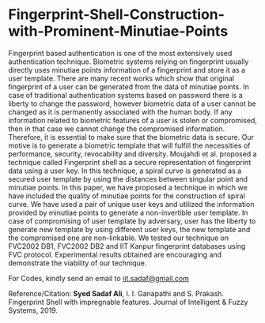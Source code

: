 # Fingerprint-Shell-Construction-with-Prominent-Minutiae-Points
Fingerprint based authentication is one of the most extensively used authentication technique. Biometric systems relying on fingerprint usually directly uses minutiae points information of a fingerprint and store it as a user template. There are many recent works which show that original fingerprint of a user can be generated from the data of minutiae points. In case of traditional authentication systems based on password there is a liberty to change the password, however biometric data of a user cannot be changed as it is permanently associated with the human body. If any information related to biometric features of a user is stolen or compromised, then in that case we cannot change the compromised information. Therefore, it is essential to make sure that the biometric data is secure. Our motive is to generate a biometric template that will fulfill the necessities of performance, security, revocability and diversity. Moujahdi et al. proposed a technique called Fingerprint shell as a secure representation of fingerprint data using a user key. In this technique, a spiral curve is generated as a secured user template by using the distances between singular point and minutiae points. In this paper, we have proposed a technique in which we have included the quality of minutiae points for the construction of spiral curve. We have used a pair of unique user keys and utilized the information provided by minutiae points to generate a non-invertible user template. In case of compromising of user template by adversary, user has the liberty to generate new template by using different user keys, the new template and the compromised one are non-linkable. We tested our technique on FVC2002 DB1, FVC2002 DB2 and IIT Kanpur fingerprint databases using FVC protocol. Experimental results obtained are encouraging and demonstrate the viability of our technique.





For Codes, kindly send an email to iit.sadaf@gmail.com

Reference/Citation: **Syed Sadaf Ali**, I. I. Ganapathi and S. Prakash. Fingerprint Shell with impregnable features. Journal of Intelligent & Fuzzy Systems, 2019.
